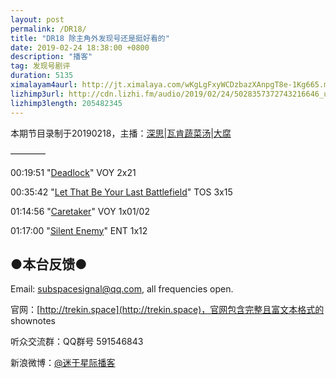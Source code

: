 ```yaml
---
layout: post
permalink: /DR18/
title: "DR18 除主角外发现号还是挺好看的"
date: 2019-02-24 18:38:00 +0800
description: "播客"
tag: 发现号剧评
duration: 5135
ximalayam4aurl: http://jt.ximalaya.com/wKgLgFxyWCDzbazXAnpgT8e-1Kg665.m4a?channel=rss&amp;album_id=3135361&amp;track_id=163021002&amp;uid=6418191&amp;jt=http://audio.xmcdn.com/group56/M04/AE/FD/wKgLgFxyWCDzbazXAnpgT8e-1Kg665.m4a
lizhimp3url: http://cdn.lizhi.fm/audio/2019/02/24/5028357372743216646_ud.mp3
lizhimp3length: 205482345
---   
```


本期节目录制于20190218，主播：[深思](mailto:deepthought@trekin.space)\|[瓦肯蔬菜汤](http://weibo.com/u/5013547255)\|[大腐](https://weibo.com/u/5113590549)

————

00:19:51 &quot;[Deadlock](https://memory-alpha.fandom.com/wiki/Deadlock_(episode))&quot; VOY 2x21

00:35:42 &quot;[Let That Be Your Last Battlefield](https://memory-alpha.fandom.com/wiki/Let_That_Be_Your_Last_Battlefield_(episode))&quot; TOS 3x15

01:14:56 &quot;[Caretaker](https://memory-alpha.fandom.com/wiki/Caretaker_(episode))&quot; VOY 1x01/02

01:17:00 &quot;[Silent Enemy](https://memory-alpha.fandom.com/wiki/Silent_Enemy_(episode))&quot; ENT 1x12

## ●本台反馈●

Email: [subspacesignal@qq.com](mailto:subspacesignal@qq.com), all frequencies open.

官网：[http://trekin.space](http://trekin.space)，官网包含完整且富文本格式的 shownotes

听众交流群：QQ群号 591546843

新浪微博：[@迷于星际播客](http://weibo.com/lostinst)


